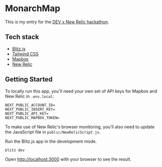 # MonarchMap

This is my entry for the [DEV x New Relic hackathon](https://www.therelicans.com/therelicans/combat-climate-change-and-earn-prizes-with-hack-the-planet-4g5).

## Tech stack

- [Blitz.js](https://blitzjs.com/)
- [Tailwind CSS](https://tailwindcss.com/)
- [Mapbox](https://www.mapbox.com/)
- [New Relic](newrelic.com)

## Getting Started

To locally run this app, you'll need your own set of API keys for Mapbox and New Relic in `.env.local`:

```
NEXT_PUBLIC_ACCOUNT_ID=
NEXT_PUBLIC_INSERT_KEY=
NEXT_PUBLIC_API_KEY=
NEXT_PUBLIC_MAPBOX_TOKEN=
```

To make use of New Relic's browser monitoring, you'll also need to update the JavaScript file in `public/NewRelicScript.js`.

Run the Blitz.js app in the development mode.

```
blitz dev
```

Open [http://localhost:3000](http://localhost:3000) with your browser to see the result.
